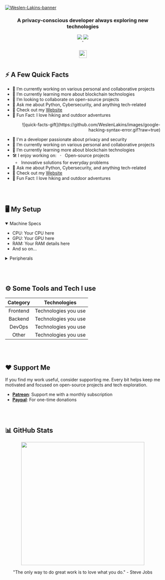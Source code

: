 [![Weslen-Lakins-banner](https://user-images.githubusercontent.com/yourbannerurl)](https://yourwebsitelink)

<!--
Welcome to my GitHub README source! Glad you made it here. Crafting this was a delightful challenge.
-->

<h3 align="center">A privacy-conscious developer always exploring new technologies</h3>
<div align="center">

  <!--
  Active in here:
  -->

  <a href="https://discord.gg/yourdiscord" target="_blank">
    <img src="https://img.shields.io/badge/Discord-5865F2?style=for-the-badge&logo=discord&logoColor=white" style="margin-bottom: 5px;"/>
  </a>
  <a href="https://steamcommunity.com/id/YourSteam" target="_blank">
    <img src="https://img.shields.io/badge/Steam-171A21?style=for-the-badge&logo=steam&logoColor=white" style="margin-bottom: 5px;"/>
  </a>

</div>
<br>
</div>

<div align="center">
  <img style="margin: 10px" src="https://cdn.discordapp.com/attachments/yourgiflink" height="25" />
</div>

## ⚡️ A Few Quick Facts

<div>
  <p align="left">
    <ul>
      <li>🔭 I’m currently working on various personal and collaborative projects</li>
      <li>🌱 I’m currently learning more about blockchain technologies</li>
      <li>👯 I’m looking to collaborate on open-source projects</li>
      <li>💬 Ask me about Python, Cybersecurity, and anything tech-related</li>
      <li>📙 Check out my <a href="https://yourwebsitelink">Website</a></li>
      <li>🎉 Fun Fact: I love hiking and outdoor adventures</li>
    </ul>
  </p>
  <p align="right">
    ![quick-facts-gift](https://github.com/WeslenLakins/images/google-hacking-syntax-error.gif?raw=true)
  </p>
</div>

- 👨 I'm a developer passionate about privacy and security
- 🔭 I’m currently working on various personal and collaborative projects
- 🌱 I’m currently learning more about blockchain technologies
- 🛠 I enjoy working on:
  &nbsp; ∘ &nbsp; Open-source projects<br>
  &nbsp; ∘ &nbsp; Innovative solutions for everyday problems<br>
- 💬 Ask me about Python, Cybersecurity, and anything tech-related
- 📙 Check out my [Website](https://yourwebsitelink)
- 🎉 Fun Fact: I love hiking and outdoor adventures

<br><br>

## 🖥️ My Setup

<details open>
  <summary>Machine Specs</summary>

- CPU: Your CPU here
- GPU: Your GPU here
- RAM: Your RAM details here
- And so on...

</details>

<details>
  <summary>Peripherals</summary>

- Monitor: Your monitor details
- Keyboard: Your keyboard details
- Mouse: Your mouse details
- And more...

</details>

<br><br>

## ⚙️ Some Tools and Tech I use

| Category |     Technologies     |
| :------: | :------------------: |
| Frontend | Technologies you use |
| Backend  | Technologies you use |
|  DevOps  | Technologies you use |
|  Other   | Technologies you use |

<br><br>

## ❤️ Support Me

<p>If you find my work useful, consider supporting me. Every bit helps keep me motivated and focused on open-source projects and tech exploration.</p>

- **[Patreon](https://patreon.com/yourpatreon)**: Support me with a monthly subscription
- **[Paypal](https://paypal.me/yourpaypal)**: For one-time donations

<br><br>

## 📊 GitHub Stats

<p align="center">
  <img src="https://github-readme-stats.vercel.app/api?username=yourusername&show_icons=true&theme=radical" width="400">
</p>

<div align="center">
  <p>"The only way to do great work is to love what you do." - Steve Jobs</p>
</div>
